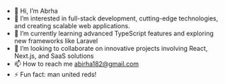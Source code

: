 - 👋 Hi, I’m Abrha
- 👀  I’m interested in full-stack development, cutting-edge technologies, and creating scalable web applications.
- 🌱  I’m currently learning advanced TypeScript features and exploring new frameworks like Laravel
- 💞️ I’m looking to collaborate on innovative projects involving React, Next.js, and SaaS solutions
- 📫 How to reach me abirha182@gmail.com
- ⚡ Fun fact: man united reds!

<!---
abrkah/abrkah is a ✨ special ✨ repository because its `README.md` (this file) appears on your GitHub profile.
You can click the Preview link to take a look at your changes.
--->
